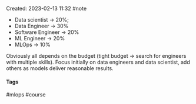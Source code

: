 Created: 2023-02-13 11:32
#note

- Data scientist -> 20%;
- Data Engineer -> 30%
- Software Engineer -> 20%
- ML Engineer -> 20%
- MLOps -> 10%

Obviously all depends on the budget (tight budget -> search for engineers with multiple skills).
Focus initially on data engineers and data scientist, add others as models deliver reasonable results.

#### Tags
#mlops #course